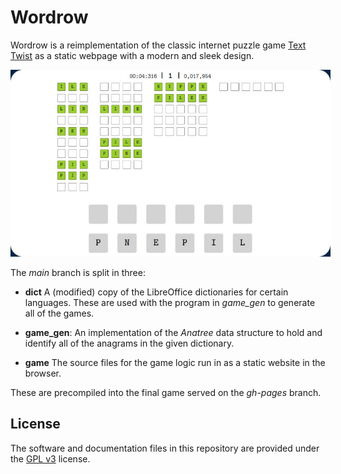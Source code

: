 # Wordrow

Wordrow is a reimplementation of the classic internet puzzle game [Text
Twist](https://texttwist.info) as a static webpage with a modern and sleek design.

<div align="center">
  <img src="/example.jpg"
       alt="Image of game"
       style="max-width:32rem; width:32rem;" />
</div>

The _main_ branch is split in three:

- **dict**
  A (modified) copy of the LibreOffice dictionaries for certain languages. These
  are used with the program in *game_gen* to generate all of the games.

- **game_gen**:
  An implementation of the *Anatree* data structure to hold and identify all of
  the anagrams in the given dictionary.

- **game**
  The source files for the game logic run in as a static website in the browser.

These are precompiled into the final game served on the *gh-pages* branch.

## License

The software and documentation files in this repository are provided under the
[GPL v3](/LICENSE.md) license.
